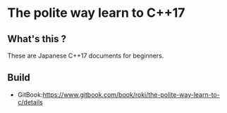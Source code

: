 # The polite way learn to C++17

## What's this ?
These are Japanese C++17 documents for beginners.

## Build
* GitBook:https://www.gitbook.com/book/roki/the-polite-way-learn-to-c/details